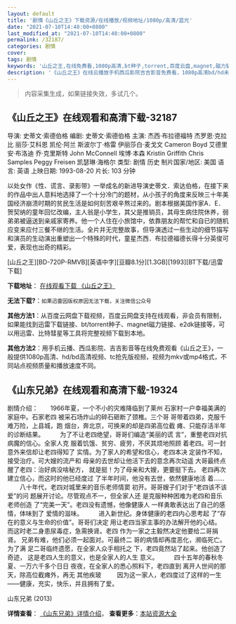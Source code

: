 ```yaml
---
layout: default
title: '剧情《山丘之王》下载资源/在线播放/视频地址/1080p/高清/蓝光'
date: "2021-07-10T14:40:00+0800"
last_modified_at: "2021-07-10T14:40:00+0800"
permalink: /32187/
categories: 剧情
cover:
tags: 剧情
keywords: '山丘之王,在线免费看,1080p高清,bt种子,torrent,百度云盘,magnet,磁力链,迅雷下载资源'
description: '《山丘之王》在线云播放手机西瓜影院吉吉影音免费看，1080p高清bd/hd未删减完整版和tc抢先枪版，mkv/mp4格式，附带bt/torrent种子、magnet/磁力链、百度云盘、网盘资源迅雷下载链接'
---
```


>内容采集生成，如果链接失效，多试几个。


## 《山丘之王》在线观看和高清下载-32187

导演: 史蒂文·索德伯格 编剧: 史蒂文·索德伯格 主演: 杰西·布拉德福特 杰罗恩·克拉比 丽莎·艾科恩 凯伦·阿兰 斯波尔丁·格雷 伊丽莎白·麦戈文 Cameron Boyd 艾德里安·布洛迪 乔·克里斯特 John McConnell 埃博·本森 Kristin Griffith Chris Samples Peggy Freisen 凯瑟琳·海格尔 类型: 剧情 历史 制片国家/地区: 美国 语言: 英语 上映日期: 1993-08-20 片长: 103 分钟

以处女作《性、谎言、录影带》一举成名的新进导演史蒂文．索达伯格，在接下来的作品中出人意料地选择了一个十分冷门的题材，从小孩子的角度来反映三十年美国经济崩溃时期的贫民生活是如何刻苦艰辛熬过来的。剧本根据美国作家A．E．贺契纳的童年回忆改编，主人翁是小学生，其父是推销员，其母生病住院休养，弱弟弟被逼送到亲戚家寄养。他一个人住在小旅馆中，依靠朋友的帮忙和自已的随机应变来应付三餐不继的生活。全片并无完整故事，但导演透过一些生动的细节描写和演员的生动演出重塑出一个特殊的时代，童星杰西．布拉德福德长得十分英俊可爱，表现也出奇的精彩。


[山丘之王][BD-720P-RMVB][英语中字][豆瓣8.1分][1.3GB][1993][BT下载/迅雷下载]

**下载地址**： [在线观看下载 《山丘之王》](https://www.btdx8.com/torrent/king_of_the_hill_1993.html) 


**无法下载?**：`如果迅雷因版权原因无法下载，关注微信公众号 `

**其他方法1**：从百度云网盘下载视频，百度云网盘支持在线观看，非会员有限制，如果能找到迅雷下载链接、bt/torrent种子、magnet磁力链接、e2dk链接等，可以用迅雷、比特彗星等工具将完整视频下载到本地。

**其他方法2**：用手机云播、西瓜影院、吉吉影音等在线免费观看《山丘之王》，一般提供1080p高清、hd/bd高清视频、tc抢先版视频，视频为mkv或mp4格式，不同站点视频质量和播放速度不同。


## 《山东兄弟》在线观看和高清下载-19324

剧情介绍：　　1966年夏，一个不小的灾难降临到了莱州 石家村一户幸福美满的家庭中。石家老四 被采石场炸山的碎石砸断了颈椎。三个哥 哥带着四弟，克服千难万险，上县城，跑 烟台，奔北京，可换来的却是四弟高位截 瘫、只能存活半年的诊断结果。  　　为了不让老四绝望，哥哥们编造“美丽的谎 言”，重整老四对抗病魔的信心。全家人克 服着饥饿、贫穷、疲劳，不厌其烦地照顾 着老四。可一封意外来信却让老四得知了 实情。为了家人的希望和信心，老四本决 定装作不知，接受治疗。可大嫂的流产和 母亲的去世却让他活下去的意念再次动遥 大哥最终点醒了老四：治好病没啥秘方， 就是挺！为了母亲和大嫂，更要挺下去。 老四再次建立信心，而这时的他已经度过 了半年时间，他没有去世，依然健康地活 着……  　　八十年代，老四对城里来的音乐老师情窦 初开。哥哥嫂子们对于“老四该不该爱”的问 题展开讨论。尽管观点不一，但全家人还 是克服种种困难为老四和音乐老师创造 了“完美一天”。老四没有遗憾，他像健康人 一样勇敢表达出了自己的感情，体味到了 爱情的滋味。  　　进入新世纪。身体健康的老四内心思考起 了“存在的意义与生命的价值”。哥哥们决定 用让老四当家主事的办法解开他的心结。 而这时老二身患尿毒症，急需换肾。老四 作为一家之主毅然决定他要给二哥捐肾。 兄弟有难，他们必须一起面对。可最终二 哥的病情却再度恶化，濒临死亡。为了满 足二哥临终遗愿，在全家人众手相托之 下，老四竟然站了起来。他创造了奇迹， 这是老四人生的意义，也是全家人的人生 意义。  　　四十五年的春秋冬夏、一万六千多个日日 夜夜，在全家人的悉心照料下，老四直到 离开人世间的那天，除高位截瘫外，再无 其他疾玻  　　因为这一家人，老四度过了这样的一生 ——健康，充实，快乐，并且拥有了爱。


山东兄弟 (2013)

**详情查看**： [《山东兄弟》详情介绍](/movie/19324/)， **查看更多**：[本站资源大全](/movie/t/all/)

